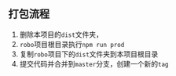## 打包流程
1. 删除本项目的`dist`文件夹，
2. `robo`项目根目录执行`npm run prod`
3. 复制`robo`项目下的`dist`文件夹到本项目根目录
4. 提交代码并合并到`master`分支，创建一个新的`tag`